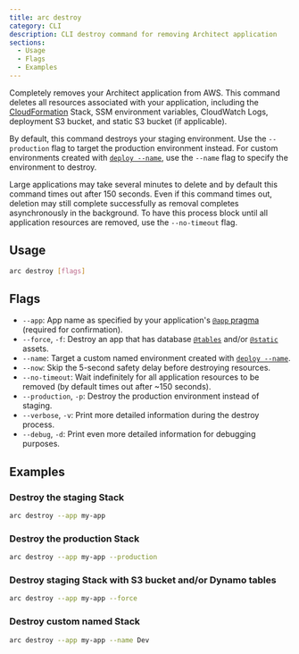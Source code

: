 ```yaml
---
title: arc destroy
category: CLI
description: CLI destroy command for removing Architect application
sections:
  - Usage
  - Flags
  - Examples
---
```


Completely removes your Architect application from AWS. This command deletes all resources associated with your application, including the [CloudFormation][cfn] Stack, SSM environment variables, CloudWatch Logs, deployment S3 bucket, and static S3 bucket (if applicable). 

By default, this command destroys your staging environment. Use the `--production` flag to target the production environment instead. For custom environments created with [`deploy --name`][deploy], use the `--name` flag to specify the environment to destroy.

Large applications may take several minutes to delete and by default this command times out after 150 seconds. Even if this command times out, deletion may still complete successfully as removal completes asynchronously in the background. To have this process block until all application resources are removed, use the `--no-timeout` flag.

## Usage

```bash
arc destroy [flags]
```

## Flags

- `--app`: App name as specified by your application's [`@app` pragma][app] (required for confirmation).
- `--force`, `-f`: Destroy an app that has database [`@tables`][tables] and/or [`@static`][static] assets.
- `--name`: Target a custom named environment created with [`deploy --name`][deploy].
- `--now`: Skip the 5-second safety delay before destroying resources.
- `--no-timeout`: Wait indefinitely for all application resources to be removed (by default times out after ~150 seconds).
- `--production`, `-p`: Destroy the production environment instead of staging.
- `--verbose`, `-v`: Print more detailed information during the destroy process.
- `--debug`, `-d`: Print even more detailed information for debugging purposes.

## Examples

### Destroy the staging Stack

```bash
arc destroy --app my-app
```

### Destroy the production Stack

```bash
arc destroy --app my-app --production
```

### Destroy staging Stack with S3 bucket and/or Dynamo tables

```bash
arc destroy --app my-app --force
```

### Destroy custom named Stack

```bash
arc destroy --app my-app --name Dev
```

[deploy]: deploy
[app]: ../project-manifest/app
[tables]: ../project-manifest/tables
[static]: ../project-manifest/static
[cfn]: https://docs.aws.amazon.com/AWSCloudFormation/latest/UserGuide/Welcome.html
